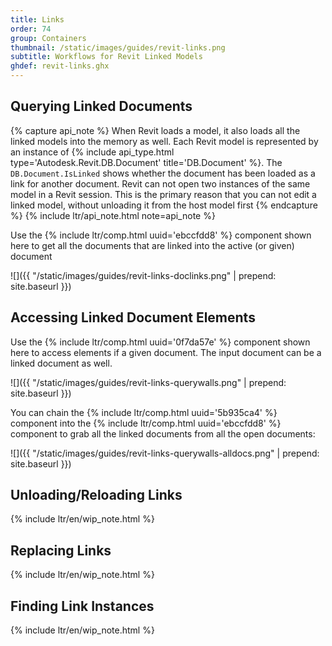```yaml
---
title: Links
order: 74
group: Containers
thumbnail: /static/images/guides/revit-links.png
subtitle: Workflows for Revit Linked Models
ghdef: revit-links.ghx
---
```


## Querying Linked Documents

{% capture api_note %}
When Revit loads a model, it also loads all the linked models into the memory as well. Each Revit model is represented by an instance of {% include api_type.html type='Autodesk.Revit.DB.Document' title='DB.Document' %}. The `DB.Document.IsLinked` shows whether the document has been loaded as a link for another document. Revit can not open two instances of the same model in a Revit session. This is the primary reason that you can not edit a linked model, without unloading it from the host model first
{% endcapture %}
{% include ltr/api_note.html note=api_note %}

Use the {% include ltr/comp.html uuid='ebccfdd8' %} component shown here to get all the documents that are linked into the active (or given) document

![]({{ "/static/images/guides/revit-links-doclinks.png" | prepend: site.baseurl }})

## Accessing Linked Document Elements

Use the {% include ltr/comp.html uuid='0f7da57e' %} component shown here to access elements if a given document. The input document can be a linked document as well.

![]({{ "/static/images/guides/revit-links-querywalls.png" | prepend: site.baseurl }})

You can chain the {% include ltr/comp.html uuid='5b935ca4' %} component into the {% include ltr/comp.html uuid='ebccfdd8' %} component to grab all the linked documents from all the open documents:

![]({{ "/static/images/guides/revit-links-querywalls-alldocs.png" | prepend: site.baseurl }})

## Unloading/Reloading Links

{% include ltr/en/wip_note.html %}

## Replacing Links

{% include ltr/en/wip_note.html %}

## Finding Link Instances

{% include ltr/en/wip_note.html %}

